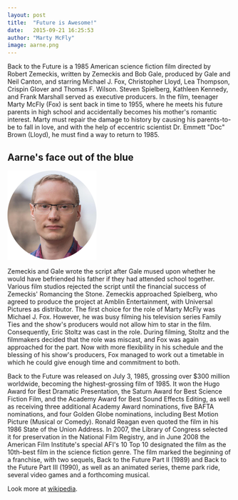 ```yaml
---
layout: post
title:  "Future is Awesome!"
date:   2015-09-21 16:25:53
author: "Marty McFly"
image: aarne.png
---
```

Back to the Future is a 1985 American science fiction film directed by Robert Zemeckis, written by Zemeckis and Bob Gale, produced by Gale and Neil Canton, and starring Michael J. Fox, Christopher Lloyd, Lea Thompson, Crispin Glover and Thomas F. Wilson. Steven Spielberg, Kathleen Kennedy, and Frank Marshall served as executive producers. In the film, teenager Marty McFly (Fox) is sent back in time to 1955, where he meets his future parents in high school and accidentally becomes his mother's romantic interest. Marty must repair the damage to history by causing his parents-to-be to fall in love, and with the help of eccentric scientist Dr. Emmett "Doc" Brown (Lloyd), he must find a way to return to 1985.

Aarne's face out of the blue
---------------------

![Aarne's face](/images/aarne.png)

Zemeckis and Gale wrote the script after Gale mused upon whether he would have befriended his father if they had attended school together. Various film studios rejected the script until the financial success of Zemeckis' Romancing the Stone. Zemeckis approached Spielberg, who agreed to produce the project at Amblin Entertainment, with Universal Pictures as distributor. The first choice for the role of Marty McFly was Michael J. Fox. However, he was busy filming his television series Family Ties and the show's producers would not allow him to star in the film. Consequently, Eric Stoltz was cast in the role. During filming, Stoltz and the filmmakers decided that the role was miscast, and Fox was again approached for the part. Now with more flexibility in his schedule and the blessing of his show's producers, Fox managed to work out a timetable in which he could give enough time and commitment to both.

Back to the Future was released on July 3, 1985, grossing over $300 million worldwide, becoming the highest-grossing film of 1985. It won the Hugo Award for Best Dramatic Presentation, the Saturn Award for Best Science Fiction Film, and the Academy Award for Best Sound Effects Editing, as well as receiving three additional Academy Award nominations, five BAFTA nominations, and four Golden Globe nominations, including Best Motion Picture (Musical or Comedy). Ronald Reagan even quoted the film in his 1986 State of the Union Address. In 2007, the Library of Congress selected it for preservation in the National Film Registry, and in June 2008 the American Film Institute's special AFI's 10 Top 10 designated the film as the 10th-best film in the science fiction genre. The film marked the beginning of a franchise, with two sequels, Back to the Future Part II (1989) and Back to the Future Part III (1990), as well as an animated series, theme park ride, several video games and a forthcoming musical.

Look more at [wikipedia][wiki].

[wiki]: https://en.wikipedia.org/wiki/Back_to_the_Future